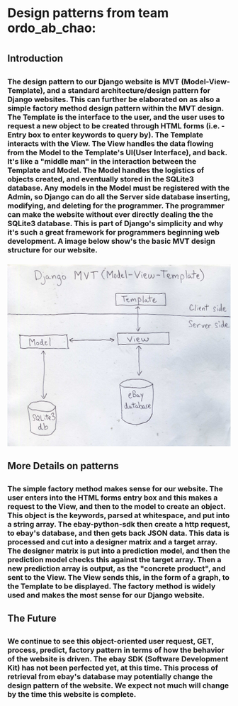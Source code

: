 # Design patterns from team ordo_ab_chao: <h1>
## Introduction <h2>
### The design pattern to our Django website is MVT (Model-View-Template), and a standard architecture/design pattern for Django websites. This can further be elaborated on as also a simple factory method design pattern within the MVT design. The Template is the interface to the user, and the user uses to request a new object to be created through HTML forms (i.e. - Entry box to enter keywords to query by). The Template interacts with the View. The View handles the data flowing from the Model to the Template's UI(User Interface), and back. It's like a "middle man" in the interaction between the Template and Model. The Model handles the logistics of objects created, and eventually stored in the SQLite3 database. Any models in the Model must be registered with the Admin, so Django can do all the Server side database inserting, modifying, and deleting for the programmer. The programmer can make the website without ever directly dealing the the SQLite3 database. This is part of Django's simplicity and why it's such a great framework for programmers beginning web development. A image below show's the basic MVT design structure for our website. <h3>
![django_MVT](https://github.com/IUS-CS/project-ordo_ab_chao/blob/master/doc/images/django_MVT.jpg)
## More Details on patterns <h2>
### The simple factory method makes sense for our website. The user enters into the HTML forms entry box and this makes a request to the View, and then to the model to create an object. This object is the keywords, parsed at whitespace, and put into a string array. The ebay-python-sdk then create a http request, to ebay's database, and then gets back JSON data. This data is processed and cut into a designer matrix and a target array. The designer matrix is put into a prediction model, and then the prediction model checks this against the target array. Then a new prediction array is output, as the "concrete product", and sent to the View. The View sends this, in the form of a graph, to the Template to be displayed. The factory method is widely used and makes the most sense for our Django website. <h3>
## The Future <h2>
### We continue to see this object-oriented user request, GET, process, predict, factory pattern in terms of how the behavior of the website is driven. The ebay SDK (Software Development Kit) has not been perfected yet, at this time. This process of retrieval from ebay's database may potentially change the design pattern of the website. We expect not much will change by the time this website is complete. <h3>
